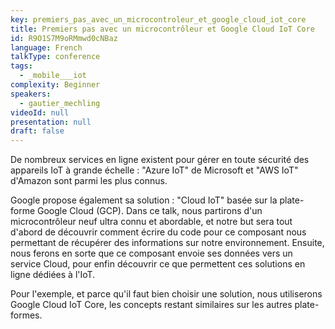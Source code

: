 ```yaml
---
key: premiers_pas_avec_un_microcontroleur_et_google_cloud_iot_core
title: Premiers pas avec un microcontrôleur et Google Cloud IoT Core
id: R9O1S7M9oRMmwd0cNBaz
language: French
talkType: conference
tags:
  - _mobile___iot
complexity: Beginner
speakers:
  - gautier_mechling
videoId: null
presentation: null
draft: false
---
```

De nombreux services en ligne existent pour gérer en toute sécurité des appareils IoT à grande échelle : "Azure IoT" de Microsoft et "AWS IoT" d'Amazon sont parmi les plus connus.

Google propose également sa solution : "Cloud IoT" basée sur la plate-forme Google Cloud (GCP).
Dans ce talk, nous partirons d'un microcontrôleur neuf ultra connu et abordable, et notre but sera tout d'abord de découvrir comment écrire du code pour ce composant nous permettant de récupérer des informations sur notre environnement.
Ensuite, nous ferons en sorte que ce composant envoie ses données vers un service Cloud, pour enfin découvrir ce que permettent ces solutions en ligne dédiées à l'IoT.

Pour l'exemple, et parce qu'il faut bien choisir une solution, nous utiliserons Google Cloud IoT Core, les concepts restant similaires sur les autres plate-formes.